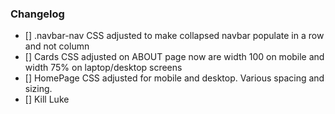 ### Changelog

- [] .navbar-nav CSS adjusted to make collapsed navbar populate in a row and not column
- [] Cards CSS adjusted on ABOUT page now are width 100 on mobile and width 75% on laptop/desktop screens
- [] HomePage CSS adjusted for mobile and desktop.  Various spacing and sizing.
- [] Kill Luke

